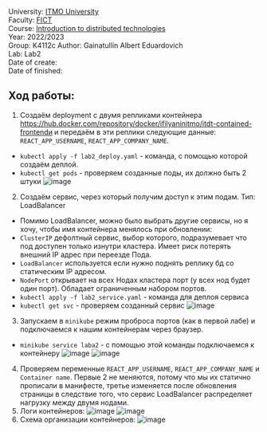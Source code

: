 University: [ITMO University](https://itmo.ru/ru/)    
Faculty: [FICT](https://fict.itmo.ru)    
Course: [Introduction to distributed technologies](https://github.com/itmo-ict-faculty/introduction-to-distributed-technologies)    
Year: 2022/2023    
Group: K4112c
Author: Gainatullin Albert Eduardovich  
Lab: Lab2    
Date of create:    
Date of finished: 
## Ход работы:
1. Создаём deployment с двумя репликами контейнера https://hub.docker.com/repository/docker/ifilyaninitmo/itdt-contained-frontendи и передаём в эти реплики следующие данные: `REACT_APP_USERNAME`, `REACT_APP_COMPANY_NAME`.
- `kubectl apply -f lab2_deploy.yaml` - команда, с помощью которой создаём деплой.
- `kubectl get pods` - проверяем созданные поды, их должно быть 2 штуки
![image](https://user-images.githubusercontent.com/121129118/209105761-057205a7-3709-484e-bba0-6f209e45bf83.png)
2. Создаём сервис, через который получим доступ к этим подам. Тип: LoadBalancer
- Помимо LoadBalancer, можно было выбрать другие сервисы, но я хочу, чтобы имя контейнера менялось при обновлении:
- `ClusterIP` дефолтный сервис, выбор которого, подразумевает что под доступен только изнутри кластера. Имеет риск потерять внешний IP адрес при переезде Пода.
- `LoadBalancer` используется если нужно поднять реплику бд со статическим IP адресом.
- `NodePort` открывает на всех Нодах кластера порт (у всех нод будет один порт). Обладает ограниченным набором портов.
- `kubectl apply -f lab2_service.yaml` - команда для деплоя сервиса
- `kubectl get svc` - проверяем созданный сервис
![image](https://user-images.githubusercontent.com/121129118/209106265-a0112e31-a8d9-4a8e-a82b-0ac35b5b55d6.png)
3. Запускаем в `minikube` режим проброса портов (как в первой лабе) и подключаемся к нашим контейнерам через браузер.
- `minikube service laba2` - с помощью этой команды подключаемся к контейнеру
![image](https://user-images.githubusercontent.com/121129118/209110430-bcf9e878-371d-41dd-bf0b-c837a1eb3dab.png)
![image](https://user-images.githubusercontent.com/121129118/209110498-40c18acc-6575-4938-b9d6-da6162d447ed.png)
4. Проверяем переменные `REACT_APP_USERNAME`, `REACT_APP_COMPANY_NAME` и `Container name`. Первые 2 не меняются, потому что мы их статично прописали в манифесте, третье  изменяется после обновления страницы в следствие того, что сервис LoadBalancer распределяет нагрузку между двумя нодами.
5. Логи контейнеров:
![image](https://user-images.githubusercontent.com/121129118/209111389-670a9802-d18e-40e2-894e-1662256996ab.png)
![image](https://user-images.githubusercontent.com/121129118/209111430-52e7d0d9-1b70-4367-bc33-9fc066c09cae.png)
6. Схема организации контейнеров:
![image](https://user-images.githubusercontent.com/121129118/209111585-1cc01c2b-7796-4282-99b4-82aa8984563b.png)
